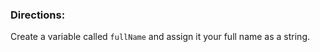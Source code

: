 <h3>Directions:</h3>
Create a variable called <code>fullName</code> and assign it your full name as a string.
